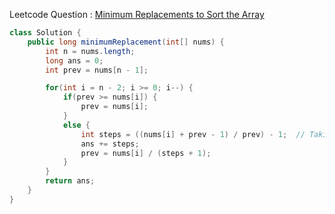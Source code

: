 Leetcode Question : [Minimum Replacements to Sort the Array](https://leetcode.com/problems/minimum-replacements-to-sort-the-array/)

```java
class Solution {
    public long minimumReplacement(int[] nums) {
        int n = nums.length;
        long ans = 0;
        int prev = nums[n - 1];

        for(int i = n - 2; i >= 0; i--) {
            if(prev >= nums[i]) {
                prev = nums[i];
            }
            else {
                int steps = ((nums[i] + prev - 1) / prev) - 1;  // Taking ceil value of (nums[i] / prev)
                ans += steps;
                prev = nums[i] / (steps + 1);
            }
        }
        return ans;
    }
}
```

